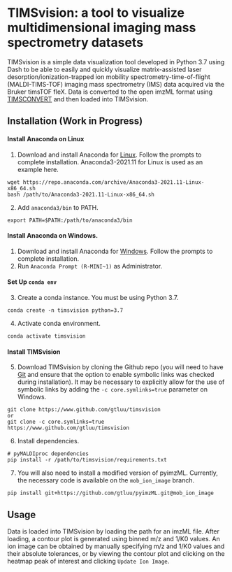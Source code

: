 # TIMSvision: a tool to visualize multidimensional imaging mass spectrometry datasets

TIMSvision is a simple data visualization tool developed in Python 3.7 using Dash to be able to easily and quickly 
visualize matrix-assisted laser desorption/ionization-trapped ion mobility spectrometry-time-of-flight 
(MALDI-TIMS-TOF) imaging mass spectrometry (IMS) data acquired via the Bruker timsTOF fleX. Data is converted to 
the open imzML format using [TIMSCONVERT](https://github.com/gtluu/timsconvert) and then loaded into TIMSvision.

## Installation (Work in Progress)

#### Install Anaconda on Linux

1. Download and install Anaconda for [Linux](https://repo.anaconda.com/archive/Anaconda3-2021.11-Linux-x86_64.sh). 
Follow the prompts to complete installation. Anaconda3-2021.11 for Linux is used as an example here.
```
wget https://repo.anaconda.com/archive/Anaconda3-2021.11-Linux-x86_64.sh
bash /path/to/Anaconda3-2021.11-Linux-x86_64.sh
```
2. Add ```anaconda3/bin``` to PATH.
```
export PATH=$PATH:/path/to/anaconda3/bin
```

#### Install Anaconda on Windows.

1. Download and install Anaconda for [Windows](https://repo.anaconda.com/archive/Anaconda3-2021.11-Windows-x86_64.exe). 
Follow the prompts to complete installation.
2. Run ```Anaconda Prompt (R-MINI~1)``` as Administrator.

#### Set Up ```conda env```

3. Create a conda instance. You must be using Python 3.7.
```
conda create -n timsvision python=3.7
```
4. Activate conda environment.
```
conda activate timsvision
```

#### Install TIMSvision

5. Download TIMSvision by cloning the Github repo (you will need to have [Git](https://git-scm.com/downloads) and 
ensure that the option to enable symbolic links was checked during installation). It may be necessary to explicitly
allow for the use of symbolic links by adding the ```-c core.symlinks=true``` parameter on Windows.
```
git clone https://www.github.com/gtluu/timsvision
or
git clone -c core.symlinks=true https://www.github.com/gtluu/timsvision
```
6. Install dependencies.
```
# pyMALDIproc dependencies
pip install -r /path/to/timsvision/requirements.txt
```
7. You will also need to install a modified version of pyimzML. Currently, the necessary code is available on the
```mob_ion_image``` branch.
```
pip install git+https://github.com/gtluu/pyimzML.git@mob_ion_image
```

## Usage
Data is loaded into TIMSvision by loading the path for an imzML file. After loading, a contour plot is generated using 
binned m/z and 1/K0 values. An ion image can be obtained by manually specifying m/z and 1/K0 values and their absolute 
tolerances, or by viewing the contour plot and clicking on the heatmap peak of interest and clicking 
```Update Ion Image```.
